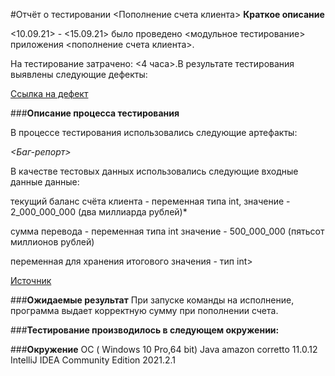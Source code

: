 #Отчёт о тестировании <Пополнение счета клиента>
**Краткое описание**

<10.09.21> - <15.09.21> было проведено <модульное тестирование> приложения <пополнение счета клиента>.

На тестирование затрачено: <4 часа>.В результате тестирования выявлены следующие дефекты:

[Ссылка на дефект](https://github.com/Masheba/JAVA-1/issues/1)

###**Описание процесса тестирования**

В процессе тестирования использовались следующие артефакты:

*<Баг-репорт>*

В качестве тестовых данных использовались следующие входные данные данные:

текущий баланс счёта клиента - переменная типа int, значение - 2_000_000_000 (два миллиарда рублей)*

сумма перевода - переменная типа int значение - 500_000_000 (пятьсот миллионов рублей)

переменная для хранения итогового значения - тип int>

[Источник](https://github.com/netology-code/javaqa-homeworks/blob/master/intro/MERGED.md)

###**Ожидаемые результат** 
При запуске команды на исполнение, программа выдает корректную сумму при пополнении счета.

###**Тестирование производилось в следующем окружении:**

###**Окружение**
ОС ( Windows 10 Pro,64 bit)
Java amazon corretto 11.0.12
IntelliJ IDEA Community Edition 2021.2.1
